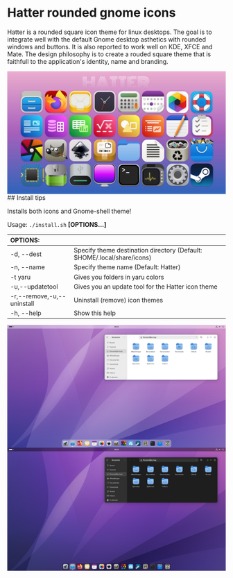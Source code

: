 Hatter rounded gnome icons
======

Hatter is a rounded square icon theme for linux desktops. The goal is to integrate well with the default Gnome desktop asthetics with rounded windows and buttons. It is also reported to work well on KDE, XFCE and Mate. The design philosophy is to create a rouded square theme that is faithfull to the application's identity, name and branding.


<img src="https://github.com/Mibea/Hatter/blob/main/Hatter-overview.jpg" align="center" />
## Install tips

Installs both icons and Gnome-shell theme!

Usage:  `./install.sh`  **[OPTIONS...]**

|  OPTIONS:           | |
|:--------------------|:-------------|
|-d, --dest           | Specify theme destination directory (Default: $HOME/.local/share/icons)|
|-n, --name           | Specify theme name (Default: Hatter)|
|-t yaru              | Gives you folders in yaru colors|
|-u,--updatetool      | Gives you an update tool for the Hatter icon theme|
|-r,--remove,-u,--uninstall | Uninstall (remove) icon themes|
|-h, --help           | Show this help|

<img src="https://github.com/Mibea/Hatter/blob/main/screenshot1.png" align="center" />
<img src="https://github.com/Mibea/Hatter/blob/main/screenshot2.png" align="center" />




